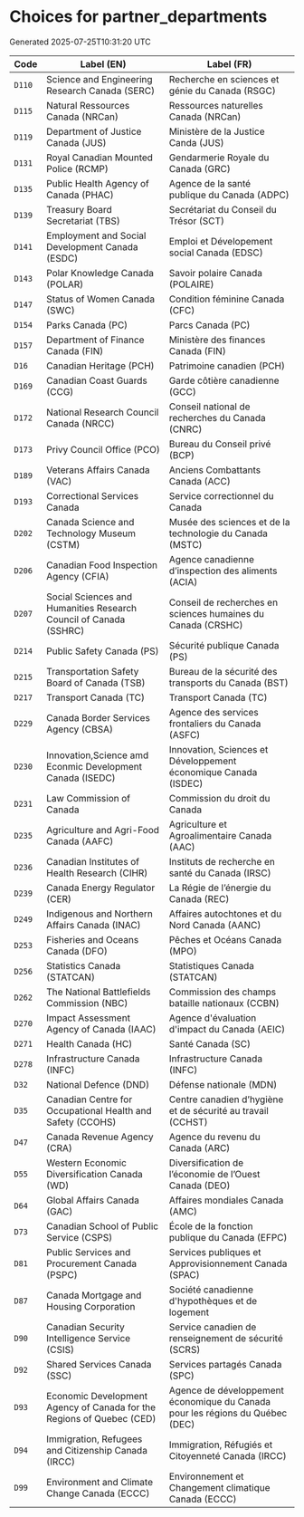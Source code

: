 # Choices for partner_departments

Generated 2025-07-25T10:31:20 UTC

| Code | Label (EN) | Label (FR) |
|------|------------|------------|
| `D110` | Science and Engineering Research Canada (SERC) | Recherche en sciences et génie du Canada (RSGC) |
| `D115` | Natural Ressources Canada (NRCan) | Ressources naturelles Canada (NRCan) |
| `D119` | Department of Justice Canada (JUS) | Ministère de la Justice Canda (JUS) |
| `D131` | Royal Canadian Mounted Police (RCMP) | Gendarmerie Royale du Canada (GRC) |
| `D135` | Public Health Agency of Canada (PHAC) | Agence de la santé publique du Canada (ADPC) |
| `D139` | Treasury Board Secretariat (TBS) | Secrétariat du Conseil du Trésor (SCT) |
| `D141` | Employment and Social Development Canada (ESDC) | Emploi et Dévelopement social Canada (EDSC) |
| `D143` | Polar Knowledge Canada (POLAR) | Savoir polaire Canada (POLAIRE) |
| `D147` | Status of Women Canada (SWC) | Condition féminine Canada (CFC) |
| `D154` | Parks Canada (PC) | Parcs Canada (PC) |
| `D157` | Department of Finance Canada (FIN) | Ministère des finances Canada (FIN) |
| `D16` | Canadian Heritage (PCH) | Patrimoine canadien (PCH) |
| `D169` | Canadian Coast Guards (CCG) | Garde côtière canadienne  (GCC) |
| `D172` | National Research Council Canada (NRCC) | Conseil national de recherches du Canada (CNRC) |
| `D173` | Privy Council Office (PCO) | Bureau du Conseil privé (BCP) |
| `D189` | Veterans Affairs Canada (VAC) | Anciens Combattants Canada (ACC) |
| `D193` | Correctional Services Canada | Service correctionnel du Canada |
| `D202` | Canada Science and Technology Museum (CSTM) | Musée des sciences et de la technologie du Canada (MSTC) |
| `D206` | Canadian Food Inspection Agency (CFIA) | Agence canadienne d’inspection des aliments (ACIA) |
| `D207` | Social Sciences and Humanities Research Council of Canada (SSHRC) | Conseil de recherches en sciences humaines du Canada (CRSHC) |
| `D214` | Public Safety Canada (PS) | Sécurité publique Canada (PS) |
| `D215` | Transportation Safety Board of Canada (TSB) | Bureau de la sécurité des transports du Canada (BST) |
| `D217` | Transport Canada (TC) | Transport Canada (TC) |
| `D229` | Canada Border Services Agency (CBSA) | Agence des services frontaliers du Canada (ASFC) |
| `D230` | Innovation,Science amd Econmic Development Canada (ISEDC) | Innovation, Sciences et Développement économique Canada (ISDEC) |
| `D231` | Law Commission of Canada | Commission du droit du Canada |
| `D235` | Agriculture and Agri-Food Canada (AAFC) | Agriculture et Agroalimentaire Canada (AAC) |
| `D236` | Canadian Institutes of Health Research (CIHR) | Instituts de recherche en santé du Canada (IRSC) |
| `D239` | Canada Energy Regulator (CER) | La Régie de l’énergie du Canada (REC) |
| `D249` | Indigenous and Northern Affairs Canada (INAC) | Affaires autochtones et du Nord Canada (AANC) |
| `D253` | Fisheries and Oceans Canada (DFO) | Pêches et Océans Canada (MPO) |
| `D256` | Statistics Canada (STATCAN) | Statistiques Canada (STATCAN) |
| `D262` | The National Battlefields Commission (NBC) | Commission des champs bataille nationaux (CCBN) |
| `D270` | Impact Assessment Agency of Canada (IAAC) | Agence d'évaluation d'impact du Canada (AEIC) |
| `D271` | Health Canada (HC) | Santé Canada (SC) |
| `D278` | Infrastructure Canada (INFC) | Infrastructure Canada (INFC) |
| `D32` | National Defence (DND) | Défense nationale (MDN) |
| `D35` | Canadian Centre for Occupational Health and Safety (CCOHS) | Centre canadien d’hygiène et de sécurité au travail (CCHST) |
| `D47` | Canada Revenue Agency (CRA) | Agence du revenu du Canada (ARC) |
| `D55` | Western Economic Diversification Canada (WD) | Diversification de l’économie de l’Ouest Canada (DEO) |
| `D64` | Global Affairs Canada (GAC) | Affaires mondiales Canada (AMC) |
| `D73` | Canadian School of Public Service (CSPS) | École de la fonction publique du Canada (EFPC) |
| `D81` | Public Services and Procurement Canada (PSPC) | Services publiques et Approvisionnement Canada (SPAC) |
| `D87` | Canada Mortgage and Housing Corporation | Société canadienne d'hypothèques et de logement |
| `D90` | Canadian Security Intelligence Service (CSIS) | Service canadien de renseignement de sécurité (SCRS) |
| `D92` | Shared Services Canada (SSC) | Services partagés Canada (SPC) |
| `D93` | Economic Development Agency of Canada for the Regions of Quebec (CED) | Agence de développement économique du Canada pour les régions du Québec (DEC) |
| `D94` | Immigration, Refugees and Citizenship Canada (IRCC) | Immigration, Réfugiés et Citoyenneté Canada (IRCC) |
| `D99` | Environment and Climate Change Canada (ECCC) | Environnement et Changement climatique Canada (ECCC) |
